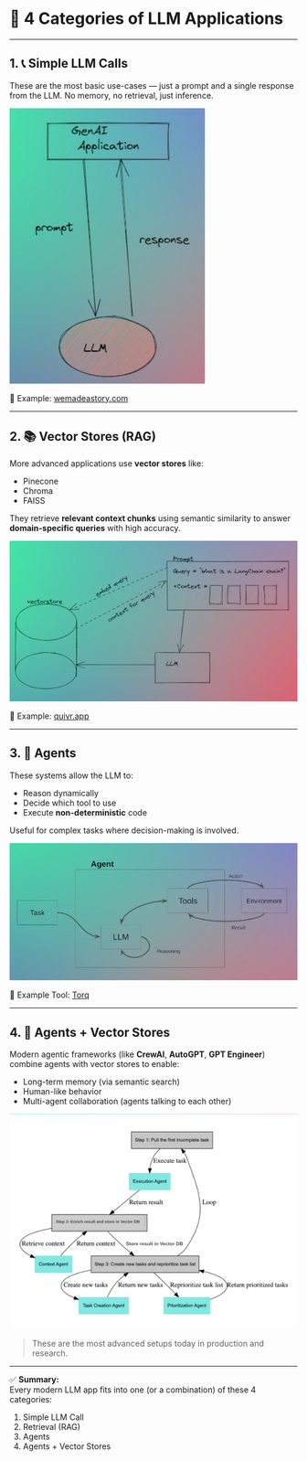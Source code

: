 # 🧠 4 Categories of LLM Applications

---

## 1. 📞 Simple LLM Calls

These are the most basic use-cases — just a prompt and a single response from the LLM. No memory, no retrieval, just inference.

![Simple LLM Call](./Images/Simple_LLM_Call.png)

🔗 Example: [wemadeastory.com](https://www.wemadeastory.com/login)

---

## 2. 📚 Vector Stores (RAG)

More advanced applications use **vector stores** like:
- Pinecone
- Chroma
- FAISS

They retrieve **relevant context chunks** using semantic similarity to answer **domain-specific queries** with high accuracy.

![RAG](./Images/RAG.png)

🔗 Example: [quivr.app](https://quivr.app)

---

## 3. 🤖 Agents

These systems allow the LLM to:
- Reason dynamically
- Decide which tool to use
- Execute **non-deterministic** code

Useful for complex tasks where decision-making is involved.

![Agents](./Images/Agents.png)

🔗 Example Tool: [Torq](https://torq.io/)

---

## 4. 🧠 Agents + Vector Stores

Modern agentic frameworks (like **CrewAI**, **AutoGPT**, **GPT Engineer**) combine agents with vector stores to enable:
- Long-term memory (via semantic search)
- Human-like behavior
- Multi-agent collaboration (agents talking to each other)

![Agents and Vector Stores](./Images/Agents_VectorStores.png)

> These are the most advanced setups today in production and research.

---

✅ **Summary:**  
Every modern LLM app fits into one (or a combination) of these 4 categories:
1. Simple LLM Call  
2. Retrieval (RAG)  
3. Agents  
4. Agents + Vector Stores
